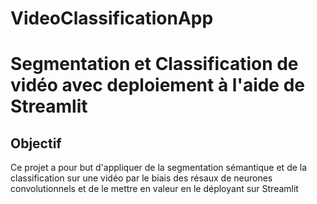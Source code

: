 # VideoClassificationApp
# Segmentation et Classification de vidéo avec deploiement à l'aide de Streamlit

## Objectif

Ce projet a pour but d'appliquer de la segmentation sémantique et de la classification sur une vidéo par le biais des résaux de neurones convolutionnels et de le mettre en valeur en le déployant sur Streamlit
